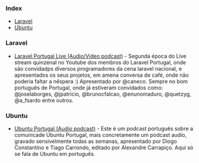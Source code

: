 ### Index

* [Laravel](#laravel)
* [Ubuntu](#ubuntu)


### Laravel

* [Laravel Portugal Live (Audio/Video podcast)](https://laravelportugal.simplecast.fm) - Segunda época do Live stream quinzenal no Youtube dos membros do Laravel Portugal, onde são convidadps diversos programadores da cena laravel nacional, e apresentados os seus projetos, em amena conversa de café, onde não poderia faltar a nêspera :) Apresentado por @caneco. Sempre no bom português de Portugal, onde já estiveram convidados como: @joselaborges, @jpatricio, @brunocfalcao, @enunomaduro, @quetzyg, @a_fsardo entre outros.


### Ubuntu

* [Ubuntu Portugal (Audio podcast)](https://podcastubuntuportugal.org) - Este é um podcast português sobre a comunicade Ubuntu Portugal, mais concretamente um podcast audio, gravado sensivelmente todas as semanas, apresentado por Diogo Constantino e Tiago Carrondo, editado por Alexandre Carrapiço. Aqui só se fala de Ubuntu em português.
